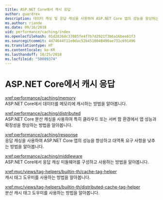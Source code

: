 ```yaml
---
title: ASP.NET Core에서 캐시 응답
author: guardrex
description: 데이터 캐싱 및 응답 캐싱을 사용하여 ASP.NET Core 앱의 성능을 향상하는 방법을 알아봅니다.
ms.author: riande
ms.date: 09/16/2018
uid: performance/caching/index
ms.openlocfilehash: 01d2826dc37085fe4f7b7d2921f3b6a16bee61f3
ms.sourcegitcommit: 4d74644f11e0dac52b4510048490ae731c691496
ms.translationtype: HT
ms.contentlocale: ko-KR
ms.lasthandoff: 10/25/2018
ms.locfileid: "50089374"
---
```

# <a name="cache-responses-in-aspnet-core"></a>ASP.NET Core에서 캐시 응답

<xref:performance/caching/memory>  
ASP.NET Core에서 데이터를 메모리에 캐시하는 방법을 알아봅니다.

<xref:performance/caching/distributed>  
ASP.NET Core 분산 캐싱을 사용하여 특히 클라우드 또는 서버 팜 환경에서 앱 성능과 확장성을 향상하는 방법을 알아봅니다.

<xref:performance/caching/response>  
응답 캐싱을 사용하여 ASP.NET Core 앱의 성능을 향상하고 대역폭 요구 사항을 낮추는 방법을 알아봅니다.

<xref:performance/caching/middleware>  
ASP.NET Core에서 응답 캐싱 미들웨어를 구성하고 사용하는 방법을 알아봅니다.

<xref:mvc/views/tag-helpers/builtin-th/cache-tag-helper>  
캐시 태그 도우미를 사용하는 방법을 알아봅니다.

<xref:mvc/views/tag-helpers/builtin-th/distributed-cache-tag-helper>  
분산 캐시 태그 도우미를 사용하는 방법을 알아봅니다.
